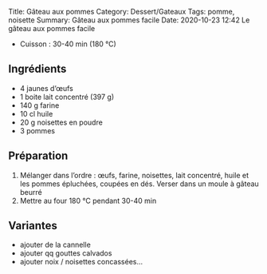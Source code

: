 Title: Gâteau aux pommes
Category: Dessert/Gateaux
Tags: pomme, noisette
Summary: Gâteau aux pommes facile
Date:  2020-10-23 12:42
Le gâteau aux pommes facile

- Cuisson : 30-40 min (180 °C)

## Ingrédients
- 4 jaunes d’œufs
- 1 boite lait concentré (397 g)
- 140 g farine
- 10 cl huile
- 20 g noisettes en poudre
- 3 pommes

## Préparation
1. Mélanger dans l’ordre : œufs, farine, noisettes, lait concentré, huile et les pommes épluchées, coupées en dés. Verser dans un moule à gâteau beurré
2. Mettre au four 180 °C pendant 30-40 min

## Variantes
- ajouter de la cannelle
- ajouter qq gouttes calvados
- ajouter noix / noisettes concassées…
